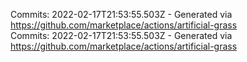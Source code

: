 Commits: 2022-02-17T21:53:55.503Z - Generated via https://github.com/marketplace/actions/artificial-grass
<br>
Commits: 2022-02-17T21:53:55.503Z - Generated via https://github.com/marketplace/actions/artificial-grass
<br>
